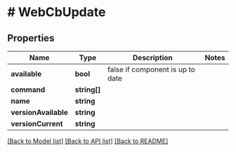 # # WebCbUpdate

## Properties

Name | Type | Description | Notes
------------ | ------------- | ------------- | -------------
**available** | **bool** | false if component is up to date |
**command** | **string[]** |  |
**name** | **string** |  |
**versionAvailable** | **string** |  |
**versionCurrent** | **string** |  |

[[Back to Model list]](../../README.md#models) [[Back to API list]](../../README.md#endpoints) [[Back to README]](../../README.md)
